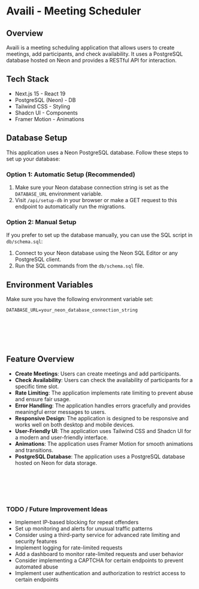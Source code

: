 # Availi - Meeting Scheduler

## Overview

Availi is a meeting scheduling application that allows users to create meetings, add participants, and check availability. It uses a PostgreSQL database hosted on Neon and provides a RESTful API for interaction.

## Tech Stack
- Next.js 15 - React 19
- PostgreSQL (Neon) - DB
- Tailwind CSS - Styling 
- Shadcn UI - Components
- Framer Motion - Animations

## Database Setup

This application uses a Neon PostgreSQL database. Follow these steps to set up your database:

### Option 1: Automatic Setup (Recommended)

1. Make sure your Neon database connection string is set as the `DATABASE_URL` environment variable.
2. Visit `/api/setup-db` in your browser or make a GET request to this endpoint to automatically run the migrations.

### Option 2: Manual Setup

If you prefer to set up the database manually, you can use the SQL script in `db/schema.sql`:

1. Connect to your Neon database using the Neon SQL Editor or any PostgreSQL client.
2. Run the SQL commands from the `db/schema.sql` file.

## Environment Variables

Make sure you have the following environment variable set:

```
DATABASE_URL=your_neon_database_connection_string
```




<br />
<br />
<br />
<br />

## Feature Overview
- **Create Meetings**: Users can create meetings and add participants.
- **Check Availability**: Users can check the availability of participants for a specific time slot.
- **Rate Limiting**: The application implements rate limiting to prevent abuse and ensure fair usage.
- **Error Handling**: The application handles errors gracefully and provides meaningful error messages to users.
- **Responsive Design**: The application is designed to be responsive and works well on both desktop and mobile devices.
- **User-Friendly UI**: The application uses Tailwind CSS and Shadcn UI for a modern and user-friendly interface.
- **Animations**: The application uses Framer Motion for smooth animations and transitions.
- **PostgreSQL Database**: The application uses a PostgreSQL database hosted on Neon for data storage.

<br />
<br />
<br />
<br />

### TODO / Future Improvement Ideas

- Implement IP-based blocking for repeat offenders
- Set up monitoring and alerts for unusual traffic patterns
- Consider using a third-party service for advanced rate limiting and security features
- Implement logging for rate-limited requests
- Add a dashboard to monitor rate-limited requests and user behavior
- Consider implementing a CAPTCHA for certain endpoints to prevent automated abuse
- Implement user authentication and authorization to restrict access to certain endpoints

